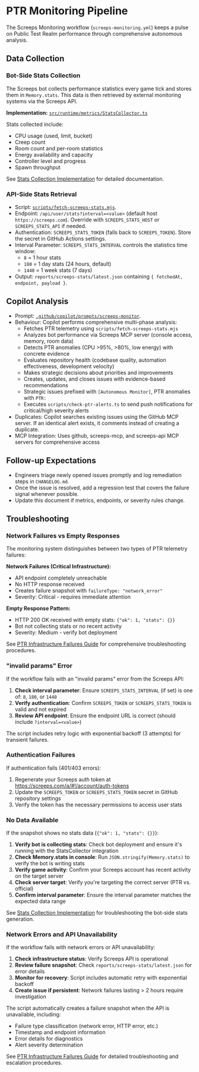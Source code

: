 # PTR Monitoring Pipeline

The Screeps Monitoring workflow (`screeps-monitoring.yml`) keeps a pulse on Public Test Realm performance through comprehensive autonomous analysis.

## Data Collection

### Bot-Side Stats Collection

The Screeps bot collects performance statistics every game tick and stores them in `Memory.stats`. This data is then retrieved by external monitoring systems via the Screeps API.

**Implementation:** [`src/runtime/metrics/StatsCollector.ts`](../../src/runtime/metrics/StatsCollector.ts)

Stats collected include:

- CPU usage (used, limit, bucket)
- Creep count
- Room count and per-room statistics
- Energy availability and capacity
- Controller level and progress
- Spawn throughput

See [Stats Collection Implementation](./stats-collection.md) for detailed documentation.

### API-Side Stats Retrieval

- Script: [`scripts/fetch-screeps-stats.mjs`](../../scripts/fetch-screeps-stats.mjs).
- Endpoint: `/api/user/stats?interval=<value>` (default host `https://screeps.com`). Override with `SCREEPS_STATS_HOST` or
  `SCREEPS_STATS_API` if needed.
- Authentication: `SCREEPS_STATS_TOKEN` (falls back to `SCREEPS_TOKEN`). Store the secret in GitHub Actions settings.
- Interval Parameter: `SCREEPS_STATS_INTERVAL` controls the statistics time window:
  - `8` = 1 hour stats
  - `180` = 1 day stats (24 hours, default)
  - `1440` = 1 week stats (7 days)
- Output: `reports/screeps-stats/latest.json` containing `{ fetchedAt, endpoint, payload }`.

## Copilot Analysis

- Prompt: [`.github/copilot/prompts/screeps-monitor`](../../.github/copilot/prompts/screeps-monitor).
- Behaviour: Copilot performs comprehensive multi-phase analysis:
  - Fetches PTR telemetry using `scripts/fetch-screeps-stats.mjs`
  - Analyzes bot performance via Screeps MCP server (console access, memory, room data)
  - Detects PTR anomalies (CPU >95%, >80%, low energy) with concrete evidence
  - Evaluates repository health (codebase quality, automation effectiveness, development velocity)
  - Makes strategic decisions about priorities and improvements
  - Creates, updates, and closes issues with evidence-based recommendations
  - Strategic issues prefixed with `[Autonomous Monitor]`, PTR anomalies with `PTR:`
  - Executes `scripts/check-ptr-alerts.ts` to send push notifications for critical/high severity alerts
- Duplicates: Copilot searches existing issues using the GitHub MCP server. If an identical alert exists, it comments instead of creating a duplicate.
- MCP Integration: Uses github, screeps-mcp, and screeps-api MCP servers for comprehensive access

## Follow-up Expectations

- Engineers triage newly opened issues promptly and log remediation steps in `CHANGELOG.md`.
- Once the issue is resolved, add a regression test that covers the failure signal whenever possible.
- Update this document if metrics, endpoints, or severity rules change.

## Troubleshooting

### Network Failures vs Empty Responses

The monitoring system distinguishes between two types of PTR telemetry failures:

**Network Failures (Critical Infrastructure):**

- API endpoint completely unreachable
- No HTTP response received
- Creates failure snapshot with `failureType: "network_error"`
- Severity: Critical - requires immediate attention

**Empty Response Pattern:**

- HTTP 200 OK received with empty stats: `{"ok": 1, "stats": {}}`
- Bot not collecting stats or no recent activity
- Severity: Medium - verify bot deployment

See [PTR Infrastructure Failures Guide](./ptr-infrastructure-failures.md) for comprehensive troubleshooting procedures.

### "invalid params" Error

If the workflow fails with an "invalid params" error from the Screeps API:

1. **Check interval parameter**: Ensure `SCREEPS_STATS_INTERVAL` (if set) is one of: `8`, `180`, or `1440`
2. **Verify authentication**: Confirm `SCREEPS_TOKEN` or `SCREEPS_STATS_TOKEN` is valid and not expired
3. **Review API endpoint**: Ensure the endpoint URL is correct (should include `?interval=<value>`)

The script includes retry logic with exponential backoff (3 attempts) for transient failures.

### Authentication Failures

If authentication fails (401/403 errors):

1. Regenerate your Screeps auth token at https://screeps.com/a/#!/account/auth-tokens
2. Update the `SCREEPS_TOKEN` or `SCREEPS_STATS_TOKEN` secret in GitHub repository settings
3. Verify the token has the necessary permissions to access user stats

### No Data Available

If the snapshot shows no stats data (`{"ok": 1, "stats": {}}`):

1. **Verify bot is collecting stats**: Check bot deployment and ensure it's running with the StatsCollector integration
2. **Check Memory.stats in console**: Run `JSON.stringify(Memory.stats)` to verify the bot is writing stats
3. **Verify game activity**: Confirm your Screeps account has recent activity on the target server
4. **Check server target**: Verify you're targeting the correct server (PTR vs. official)
5. **Confirm interval parameter**: Ensure the interval parameter matches the expected data range

See [Stats Collection Implementation](./stats-collection.md) for troubleshooting the bot-side stats generation.

### Network Errors and API Unavailability

If the workflow fails with network errors or API unavailability:

1. **Check infrastructure status**: Verify Screeps API is operational
2. **Review failure snapshot**: Check `reports/screeps-stats/latest.json` for error details
3. **Monitor for recovery**: Script includes automatic retry with exponential backoff
4. **Create issue if persistent**: Network failures lasting > 2 hours require investigation

The script automatically creates a failure snapshot when the API is unavailable, including:

- Failure type classification (network error, HTTP error, etc.)
- Timestamp and endpoint information
- Error details for diagnostics
- Alert severity determination

See [PTR Infrastructure Failures Guide](./ptr-infrastructure-failures.md) for detailed troubleshooting and escalation procedures.
